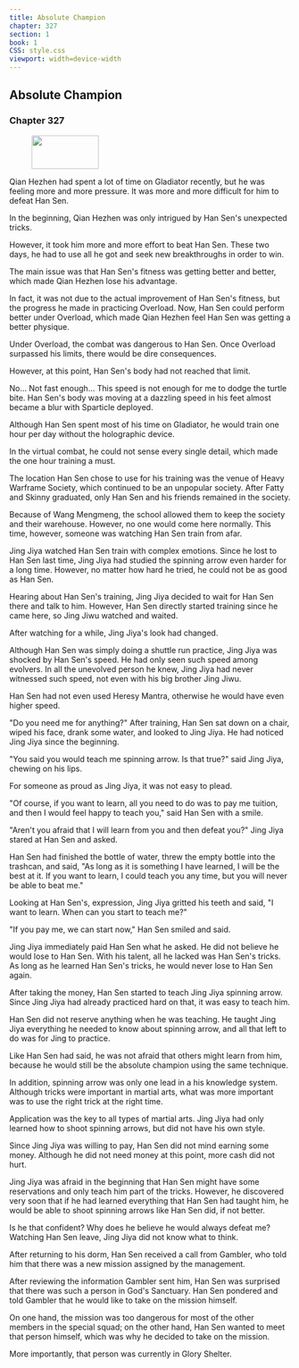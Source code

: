 ```yaml
---
title: Absolute Champion
chapter: 327
section: 1
book: 1
CSS: style.css
viewport: width=device-width
---
```


## Absolute Champion

### Chapter 327

<figure>
	<img src="../Images/gem.gif" alt="" id="gem" width="120" height="60" />
</figure>

Qian Hezhen had spent a lot of time on Gladiator recently, but he was feeling more and more pressure. It was more and more difficult for him to defeat Han Sen.

In the beginning, Qian Hezhen was only intrigued by Han Sen's unexpected tricks.

However, it took him more and more effort to beat Han Sen. These two days, he had to use all he got and seek new breakthroughs in order to win.

The main issue was that Han Sen's fitness was getting better and better, which made Qian Hezhen lose his advantage.

In fact, it was not due to the actual improvement of Han Sen's fitness, but the progress he made in practicing Overload. Now, Han Sen could perform better under Overload, which made Qian Hezhen feel Han Sen was getting a better physique.

Under Overload, the combat was dangerous to Han Sen. Once Overload surpassed his limits, there would be dire consequences.

However, at this point, Han Sen's body had not reached that limit.

No… Not fast enough… This speed is not enough for me to dodge the turtle bite. Han Sen's body was moving at a dazzling speed in his feet almost became a blur with Sparticle deployed.

Although Han Sen spent most of his time on Gladiator, he would train one hour per day without the holographic device.

In the virtual combat, he could not sense every single detail, which made the one hour training a must.

The location Han Sen chose to use for his training was the venue of Heavy Warframe Society, which continued to be an unpopular society. After Fatty and Skinny graduated, only Han Sen and his friends remained in the society.

Because of Wang Mengmeng, the school allowed them to keep the society and their warehouse. However, no one would come here normally. This time, however, someone was watching Han Sen train from afar.

Jing Jiya watched Han Sen train with complex emotions. Since he lost to Han Sen last time, Jing Jiya had studied the spinning arrow even harder for a long time. However, no matter how hard he tried, he could not be as good as Han Sen.

Hearing about Han Sen's training, Jing Jiya decided to wait for Han Sen there and talk to him. However, Han Sen directly started training since he came here, so Jing Jiwu watched and waited.

After watching for a while, Jing Jiya's look had changed.

Although Han Sen was simply doing a shuttle run practice, Jing Jiya was shocked by Han Sen's speed. He had only seen such speed among evolvers. In all the unevolved person he knew, Jing Jiya had never witnessed such speed, not even with his big brother Jing Jiwu.

Han Sen had not even used Heresy Mantra, otherwise he would have even higher speed.

"Do you need me for anything?" After training, Han Sen sat down on a chair, wiped his face, drank some water, and looked to Jing Jiya. He had noticed Jing Jiya since the beginning.

"You said you would teach me spinning arrow. Is that true?" said Jing Jiya, chewing on his lips.

For someone as proud as Jing Jiya, it was not easy to plead.

"Of course, if you want to learn, all you need to do was to pay me tuition, and then I would feel happy to teach you," said Han Sen with a smile.

"Aren't you afraid that I will learn from you and then defeat you?" Jing Jiya stared at Han Sen and asked.

Han Sen had finished the bottle of water, threw the empty bottle into the trashcan, and said, "As long as it is something I have learned, I will be the best at it. If you want to learn, I could teach you any time, but you will never be able to beat me."

Looking at Han Sen's, expression, Jing Jiya gritted his teeth and said, "I want to learn. When can you start to teach me?"

"If you pay me, we can start now," Han Sen smiled and said.

Jing Jiya immediately paid Han Sen what he asked. He did not believe he would lose to Han Sen. With his talent, all he lacked was Han Sen's tricks. As long as he learned Han Sen's tricks, he would never lose to Han Sen again.

After taking the money, Han Sen started to teach Jing Jiya spinning arrow. Since Jing Jiya had already practiced hard on that, it was easy to teach him.

Han Sen did not reserve anything when he was teaching. He taught Jing Jiya everything he needed to know about spinning arrow, and all that left to do was for Jing to practice.

Like Han Sen had said, he was not afraid that others might learn from him, because he would still be the absolute champion using the same technique.

In addition, spinning arrow was only one lead in a his knowledge system. Although tricks were important in martial arts, what was more important was to use the right trick at the right time.

Application was the key to all types of martial arts. Jing Jiya had only learned how to shoot spinning arrows, but did not have his own style.

Since Jing Jiya was willing to pay, Han Sen did not mind earning some money. Although he did not need money at this point, more cash did not hurt.

Jing Jiya was afraid in the beginning that Han Sen might have some reservations and only teach him part of the tricks. However, he discovered very soon that if he had learned everything that Han Sen had taught him, he would be able to shoot spinning arrows like Han Sen did, if not better.

Is he that confident? Why does he believe he would always defeat me? Watching Han Sen leave, Jing Jiya did not know what to think.

After returning to his dorm, Han Sen received a call from Gambler, who told him that there was a new mission assigned by the management.

After reviewing the information Gambler sent him, Han Sen was surprised that there was such a person in God's Sanctuary. Han Sen pondered and told Gambler that he would like to take on the mission himself.

On one hand, the mission was too dangerous for most of the other members in the special squad; on the other hand, Han Sen wanted to meet that person himself, which was why he decided to take on the mission.

More importantly, that person was currently in Glory Shelter.